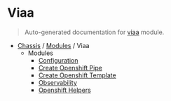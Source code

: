 # Viaa

> Auto-generated documentation for [viaa](../../viaa/__init__.py) module.

- [Chassis](../README.md#viaa-chassis) / [Modules](../MODULES.md#chassis-modules) / Viaa
    - Modules
        - [Configuration](configuration.md#configuration)
        - [Create Openshift Pipe](create_openshift_pipe.md#create-openshift-pipe)
        - [Create Openshift Template](create_openshift_template.md#create-openshift-template)
        - [Observability](observability/index.md#observability)
        - [Openshift Helpers](openshift_helpers.md#openshift-helpers)
